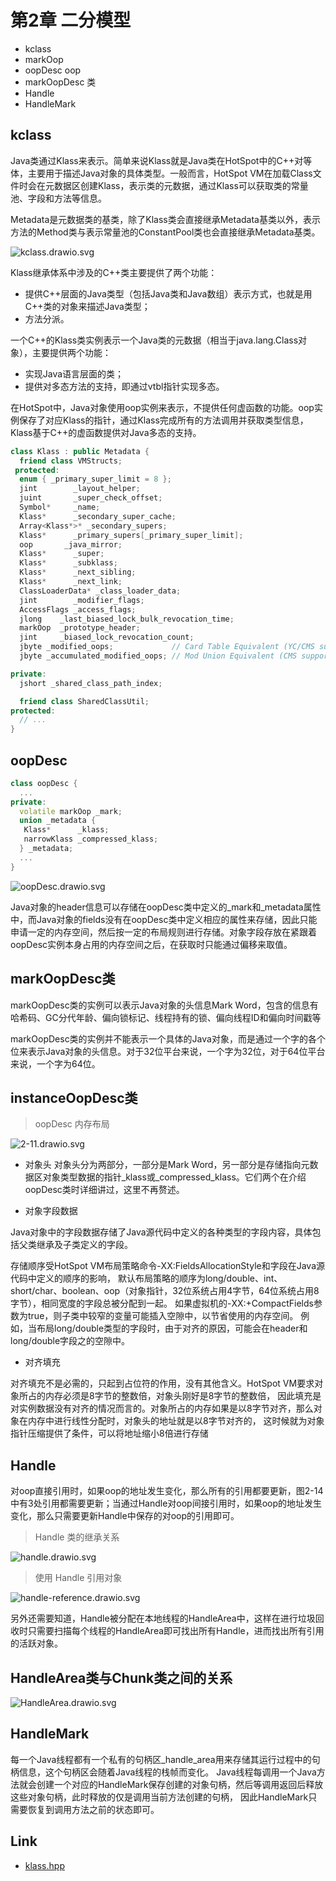 # 第2章 二分模型

- kclass
- markOop
- oopDesc oop
- markOopDesc 类
- Handle
- HandleMark

## kclass

Java类通过Klass来表示。简单来说Klass就是Java类在HotSpot中的C++对等体，主要用于描述Java对象的具体类型。一般而言，HotSpot VM在加载Class文件时会在元数据区创建Klass，表示类的元数据，通过Klass可以获取类的常量池、字段和方法等信息。

Metadata是元数据类的基类，除了Klass类会直接继承Metadata基类以外，表示方法的Method类与表示常量池的ConstantPool类也会直接继承Metadata基类。

![kclass.drawio.svg](./images/kclass.drawio.svg)

Klass继承体系中涉及的C++类主要提供了两个功能：

- 提供C++层面的Java类型（包括Java类和Java数组）表示方式，也就是用C++类的对象来描述Java类型；
- 方法分派。

一个C++的Klass类实例表示一个Java类的元数据（相当于java.lang.Class对象），主要提供两个功能：

- 实现Java语言层面的类；
- 提供对多态方法的支持，即通过vtbl指针实现多态。

在HotSpot中，Java对象使用oop实例来表示，不提供任何虚函数的功能。oop实例保存了对应Klass的指针，通过Klass完成所有的方法调用并获取类型信息，Klass基于C++的虚函数提供对Java多态的支持。

```c++
class Klass : public Metadata {
  friend class VMStructs;
 protected:
  enum { _primary_super_limit = 8 };
  jint        _layout_helper;
  juint       _super_check_offset;
  Symbol*     _name;
  Klass*      _secondary_super_cache;
  Array<Klass*>* _secondary_supers;
  Klass*      _primary_supers[_primary_super_limit];
  oop       _java_mirror;
  Klass*      _super;
  Klass*      _subklass;
  Klass*      _next_sibling;
  Klass*      _next_link;
  ClassLoaderData* _class_loader_data;
  jint        _modifier_flags;  
  AccessFlags _access_flags;    
  jlong    _last_biased_lock_bulk_revocation_time;
  markOop  _prototype_header;   
  jint     _biased_lock_revocation_count;
  jbyte _modified_oops;             // Card Table Equivalent (YC/CMS support)
  jbyte _accumulated_modified_oops; // Mod Union Equivalent (CMS support)

private:
  jshort _shared_class_path_index;

  friend class SharedClassUtil;
protected:
  // ...
}
```
## oopDesc

```c++
class oopDesc {
  ...
private:
  volatile markOop _mark;
  union _metadata {
   Klass*      _klass;
   narrowKlass _compressed_klass;
  } _metadata;
  ...
}
```

![oopDesc.drawio.svg](./images/oopDesc.drawio.svg)

Java对象的header信息可以存储在oopDesc类中定义的_mark和_metadata属性中，而Java对象的fields没有在oopDesc类中定义相应的属性来存储，因此只能申请一定的内存空间，然后按一定的布局规则进行存储。对象字段存放在紧跟着oopDesc实例本身占用的内存空间之后，在获取时只能通过偏移来取值。

## markOopDesc类

markOopDesc类的实例可以表示Java对象的头信息Mark Word，包含的信息有哈希码、GC分代年龄、偏向锁标记、线程持有的锁、偏向线程ID和偏向时间戳等

markOopDesc类的实例并不能表示一个具体的Java对象，而是通过一个字的各个位来表示Java对象的头信息。对于32位平台来说，一个字为32位，对于64位平台来说，一个字为64位。

## instanceOopDesc类

> oopDesc 内存布局

![2-11.drawio.svg](./images/oopDesc-layout.drawio.svg)

- 对象头 
 对象头分为两部分，一部分是Mark Word，另一部分是存储指向元数据区对象类型数据的指针_klass或_compressed_klass。它们两个在介绍oopDesc类时详细讲过，这里不再赘述。 

 - 对象字段数据 

 Java对象中的字段数据存储了Java源代码中定义的各种类型的字段内容，具体包括父类继承及子类定义的字段。 
 
 存储顺序受HotSpot VM布局策略命令-XX:FieldsAllocationStyle和字段在Java源代码中定义的顺序的影响，
 默认布局策略的顺序为long/double、int、short/char、boolean、oop（对象指针，32位系统占用4字节，64位系统占用8字节），相同宽度的字段总被分配到一起。 
 如果虚拟机的-XX:+CompactFields参数为true，则子类中较窄的变量可能插入空隙中，以节省使用的内存空间。
 例如，当布局long/double类型的字段时，由于对齐的原因，可能会在header和long/double字段之的空隙中。

- 对齐填充 

对齐填充不是必需的，只起到占位符的作用，没有其他含义。HotSpot VM要求对象所占的内存必须是8字节的整数倍，对象头刚好是8字节的整数倍，
因此填充是对实例数据没有对齐的情况而言的。对象所占的内存如果是以8字节对齐，那么对象在内存中进行线性分配时，对象头的地址就是以8字节对齐的，
这时候就为对象指针压缩提供了条件，可以将地址缩小8倍进行存储


## Handle

对oop直接引用时，如果oop的地址发生变化，那么所有的引用都要更新，图2-14中有3处引用都需要更新；当通过Handle对oop间接引用时，如果oop的地址发生变化，那么只需要更新Handle中保存的对oop的引用即可。

> Handle 类的继承关系

![handle.drawio.svg](./images/handle.drawio.svg)

> 使用 Handle 引用对象

![handle-reference.drawio.svg](./images/handle-reference.drawio.svg)

另外还需要知道，Handle被分配在本地线程的HandleArea中，这样在进行垃圾回收时只需要扫描每个线程的HandleArea即可找出所有Handle，进而找出所有引用的活跃对象。

## HandleArea类与Chunk类之间的关系

![HandleArea.drawio.svg](./images/HandleArea.drawio.svg)

## HandleMark

每一个Java线程都有一个私有的句柄区_handle_area用来存储其运行过程中的句柄信息，这个句柄区会随着Java线程的栈帧而变化。
Java线程每调用一个Java方法就会创建一个对应的HandleMark保存创建的对象句柄，然后等调用返回后释放这些对象句柄，此时释放的仅是调用当前方法创建的句柄，
因此HandleMark只需要恢复到调用方法之前的状态即可。


## Link

- [klass.hpp](https://github.com/openjdk/jdk8u/blob/master/hotspot/src/share/vm/oops/klass.hpp)